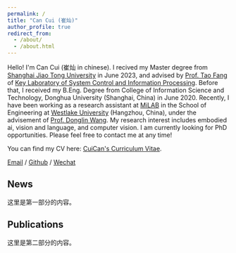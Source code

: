 ```yaml
---
permalink: /
title: "Can Cui (崔灿)"
author_profile: true
redirect_from: 
  - /about/
  - /about.html
---
```


Hello! I'm Can Cui (崔灿 in chinese). I recived my Master degree from [Shanghai Jiao Tong University](https://en.sjtu.edu.cn/) in June 2023, and advised by [Prof. Tao Fang](https://automation.sjtu.edu.cn/FANGTao) of [Key Laboratory of System Control and Information Processing](http://www.scip.sjtu.edu.cn/). Before that, I received my B.Eng. Degree from College of Information Science and Technology, Donghua University (Shanghai, China) in June 2020. Recently, I have been working as a research assistant at [MiLAB](https://milab.westlake.edu.cn/) in the School of Engineering at [Westlake University](https://en.westlake.edu.cn/) (Hangzhou, China), under the advisement of [Prof. Donglin Wang](https://www.westlake.edu.cn/faculty/donglin-wang.html). My research interest includes embodied ai, vision and language, and computer vision. I am currently looking for PhD opportunities. Please feel free to contact me at any time!


You can find my CV here: [CuiCan's Curriculum Vitae](../assets/Curriculum_Vitae.pdf).

[Email](mailto:cuican@westlake.edu.cn) / [Github](https://github.com/Cuixxx) / [Wechat](../images/wechat.jpg)

## <a name="news"></a>News
这里是第一部分的内容。

## <a name="publications"></a>Publications
这里是第二部分的内容。
